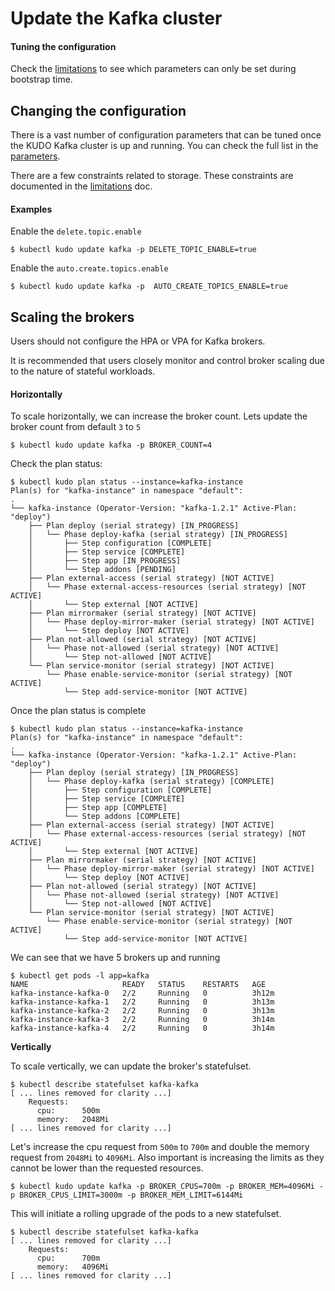 

# Update the Kafka cluster

#### Tuning the configuration 

Check the [limitations](./limitations.md) to see which parameters can only be set during bootstrap time. 

## Changing the configuration

There is a vast number of configuration parameters that can be tuned once the KUDO Kafka cluster is up and running. 
You can check the full list in the [parameters](https://github.com/kudobuilder/operators/blob/master/repository/kafka/operator/params.yaml).

There are a few constraints related to storage. These constraints are documented in the [limitations](./limitations.md) doc.

#### Examples

Enable the `delete.topic.enable`

```
$ kubectl kudo update kafka -p DELETE_TOPIC_ENABLE=true 
```

Enable the `auto.create.topics.enable`

```
$ kubectl kudo update kafka -p  AUTO_CREATE_TOPICS_ENABLE=true
```

## Scaling the brokers

Users should not configure the HPA or VPA for Kafka brokers. 

It is recommended that users closely monitor and control broker scaling due to the nature of stateful workloads.

#### Horizontally 

To scale horizontally, we can increase the broker count. Lets update the broker count from default `3` to `5`

```
$ kubectl kudo update kafka -p BROKER_COUNT=4
```

Check the plan status:

```
$ kubectl kudo plan status --instance=kafka-instance
Plan(s) for "kafka-instance" in namespace "default":
.
└── kafka-instance (Operator-Version: "kafka-1.2.1" Active-Plan: "deploy")
    ├── Plan deploy (serial strategy) [IN_PROGRESS]
    │   └── Phase deploy-kafka (serial strategy) [IN_PROGRESS]
    │       ├── Step configuration [COMPLETE]
    │       ├── Step service [COMPLETE]
    │       ├── Step app [IN_PROGRESS]
    │       └── Step addons [PENDING]
    ├── Plan external-access (serial strategy) [NOT ACTIVE]
    │   └── Phase external-access-resources (serial strategy) [NOT ACTIVE]
    │       └── Step external [NOT ACTIVE]
    ├── Plan mirrormaker (serial strategy) [NOT ACTIVE]
    │   └── Phase deploy-mirror-maker (serial strategy) [NOT ACTIVE]
    │       └── Step deploy [NOT ACTIVE]
    ├── Plan not-allowed (serial strategy) [NOT ACTIVE]
    │   └── Phase not-allowed (serial strategy) [NOT ACTIVE]
    │       └── Step not-allowed [NOT ACTIVE]
    └── Plan service-monitor (serial strategy) [NOT ACTIVE]
        └── Phase enable-service-monitor (serial strategy) [NOT ACTIVE]
            └── Step add-service-monitor [NOT ACTIVE]
```

Once the plan status is complete

```kubectl kudo plan status --instance=kafka-instance
$ kubectl kudo plan status --instance=kafka-instance
Plan(s) for "kafka-instance" in namespace "default":
.
└── kafka-instance (Operator-Version: "kafka-1.2.1" Active-Plan: "deploy")
    ├── Plan deploy (serial strategy) [IN_PROGRESS]
    │   └── Phase deploy-kafka (serial strategy) [COMPLETE]
    │       ├── Step configuration [COMPLETE]
    │       ├── Step service [COMPLETE]
    │       ├── Step app [COMPLETE]
    │       └── Step addons [COMPLETE]
    ├── Plan external-access (serial strategy) [NOT ACTIVE]
    │   └── Phase external-access-resources (serial strategy) [NOT ACTIVE]
    │       └── Step external [NOT ACTIVE]
    ├── Plan mirrormaker (serial strategy) [NOT ACTIVE]
    │   └── Phase deploy-mirror-maker (serial strategy) [NOT ACTIVE]
    │       └── Step deploy [NOT ACTIVE]
    ├── Plan not-allowed (serial strategy) [NOT ACTIVE]
    │   └── Phase not-allowed (serial strategy) [NOT ACTIVE]
    │       └── Step not-allowed [NOT ACTIVE]
    └── Plan service-monitor (serial strategy) [NOT ACTIVE]
        └── Phase enable-service-monitor (serial strategy) [NOT ACTIVE]
            └── Step add-service-monitor [NOT ACTIVE]
```

We can see that we have 5 brokers up and running

```
$ kubectl get pods -l app=kafka
NAME                     READY   STATUS    RESTARTS   AGE
kafka-instance-kafka-0   2/2     Running   0          3h12m
kafka-instance-kafka-1   2/2     Running   0          3h13m
kafka-instance-kafka-2   2/2     Running   0          3h13m
kafka-instance-kafka-3   2/2     Running   0          3h14m
kafka-instance-kafka-4   2/2     Running   0          3h14m
```



**Vertically** 

To scale vertically, we can update the broker's statefulset.

```
$ kubectl describe statefulset kafka-kafka
[ ... lines removed for clarity ...]
    Requests:
      cpu:      500m
      memory:   2048Mi
[ ... lines removed for clarity ...]
```



Let's increase the cpu request from `500m` to `700m` and double the memory request from `2048Mi` to `4096Mi`. Also important is increasing the limits as they cannot be lower than the requested resources. 

```
$ kubectl kudo update kafka -p BROKER_CPUS=700m -p BROKER_MEM=4096Mi -p BROKER_CPUS_LIMIT=3000m -p BROKER_MEM_LIMIT=6144Mi
```

This will initiate a rolling upgrade of the pods to a new statefulset.

```
$ kubectl describe statefulset kafka-kafka
[ ... lines removed for clarity ...]
    Requests:
      cpu:      700m
      memory:   4096Mi
[ ... lines removed for clarity ...]
```